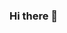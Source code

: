 ### Hi there 👋

<!--
**captaincharan/captaincharan** is a ✨ _special_ ✨ repository because its `README.md` (this file) appears on your GitHub profile.

Here are some ideas to get you started:

- 🔭 I’m currently working on a social media app
- 🌱 I’m currently learning Javascript and React
- 👯 I’m looking to collaborate on my social media app
- 🤔 I’m looking for help with react
- 💬 Ask me about social media
- 📫 How to reach me: CaptainCharan on Discord
- 😄 Pronouns: handsome

-->
